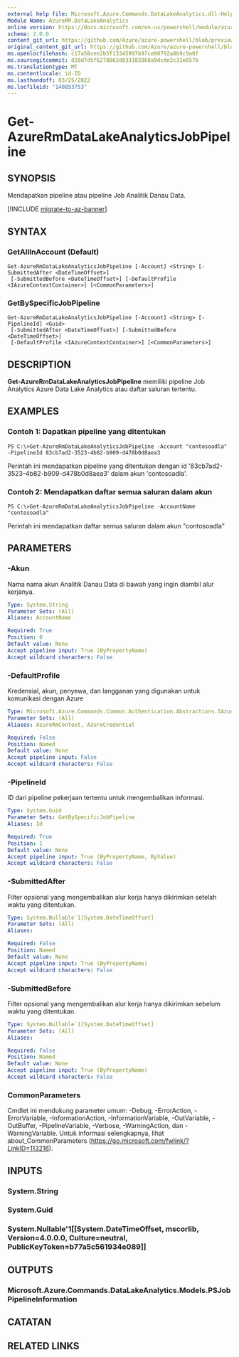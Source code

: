 ```yaml
---
external help file: Microsoft.Azure.Commands.DataLakeAnalytics.dll-Help.xml
Module Name: AzureRM.DataLakeAnalytics
online version: https://docs.microsoft.com/en-us/powershell/module/azurerm.datalakeanalytics/get-azurermdatalakeanalyticsjobpipeline
schema: 2.0.0
content_git_url: https://github.com/Azure/azure-powershell/blob/preview/src/ResourceManager/DataLakeAnalytics/Commands.DataLakeAnalytics/help/Get-AzureRmDataLakeAnalyticsJobPipeline.md
original_content_git_url: https://github.com/Azure/azure-powershell/blob/preview/src/ResourceManager/DataLakeAnalytics/Commands.DataLakeAnalytics/help/Get-AzureRmDataLakeAnalyticsJobPipeline.md
ms.openlocfilehash: c17a58cee2b5f13345997b97ce00792a8b9c9a0f
ms.sourcegitcommit: d28d7d5f6278862d833182868a9dcde2c31e657b
ms.translationtype: MT
ms.contentlocale: id-ID
ms.lasthandoff: 03/25/2022
ms.locfileid: "140853753"
---
```

# Get-AzureRmDataLakeAnalyticsJobPipeline

## SYNOPSIS
Mendapatkan pipeline atau pipeline Job Analitik Danau Data.

[!INCLUDE [migrate-to-az-banner](../../includes/migrate-to-az-banner.md)]

## SYNTAX

### GetAllInAccount (Default)
```
Get-AzureRmDataLakeAnalyticsJobPipeline [-Account] <String> [-SubmittedAfter <DateTimeOffset>]
 [-SubmittedBefore <DateTimeOffset>] [-DefaultProfile <IAzureContextContainer>] [<CommonParameters>]
```

### GetBySpecificJobPipeline
```
Get-AzureRmDataLakeAnalyticsJobPipeline [-Account] <String> [-PipelineId] <Guid>
 [-SubmittedAfter <DateTimeOffset>] [-SubmittedBefore <DateTimeOffset>]
 [-DefaultProfile <IAzureContextContainer>] [<CommonParameters>]
```

## DESCRIPTION
**Get-AzureRmDataLakeAnalyticsJobPipeline** memiliki pipeline Job Analytics Azure Data Lake Analytics atau daftar saluran tertentu.

## EXAMPLES

### Contoh 1: Dapatkan pipeline yang ditentukan
```
PS C:\>Get-AzureRmDataLakeAnalyticsJobPipeline -Account "contosoadla" -PipelineId 83cb7ad2-3523-4b82-b909-d478b0d8aea3
```

Perintah ini mendapatkan pipeline yang ditentukan dengan id '83cb7ad2-3523-4b82-b909-d478b0d8aea3' dalam akun 'contosoadla'.

### Contoh 2: Mendapatkan daftar semua saluran dalam akun
```
PS C:\>Get-AzureRmDataLakeAnalyticsJobPipeline -AccountName "contosoadla"
```

Perintah ini mendapatkan daftar semua saluran dalam akun "contosoadla"

## PARAMETERS

### -Akun
Nama nama akun Analitik Danau Data di bawah yang ingin diambil alur kerjanya.

```yaml
Type: System.String
Parameter Sets: (All)
Aliases: AccountName

Required: True
Position: 0
Default value: None
Accept pipeline input: True (ByPropertyName)
Accept wildcard characters: False
```

### -DefaultProfile
Kredensial, akun, penyewa, dan langganan yang digunakan untuk komunikasi dengan Azure

```yaml
Type: Microsoft.Azure.Commands.Common.Authentication.Abstractions.IAzureContextContainer
Parameter Sets: (All)
Aliases: AzureRmContext, AzureCredential

Required: False
Position: Named
Default value: None
Accept pipeline input: False
Accept wildcard characters: False
```

### -PipelineId
ID dari pipeline pekerjaan tertentu untuk mengembalikan informasi.

```yaml
Type: System.Guid
Parameter Sets: GetBySpecificJobPipeline
Aliases: Id

Required: True
Position: 1
Default value: None
Accept pipeline input: True (ByPropertyName, ByValue)
Accept wildcard characters: False
```

### -SubmittedAfter
Filter opsional yang mengembalikan alur kerja hanya dikirimkan setelah waktu yang ditentukan.

```yaml
Type: System.Nullable`1[System.DateTimeOffset]
Parameter Sets: (All)
Aliases:

Required: False
Position: Named
Default value: None
Accept pipeline input: True (ByPropertyName)
Accept wildcard characters: False
```

### -SubmittedBefore
Filter opsional yang mengembalikan alur kerja hanya dikirimkan sebelum waktu yang ditentukan.

```yaml
Type: System.Nullable`1[System.DateTimeOffset]
Parameter Sets: (All)
Aliases:

Required: False
Position: Named
Default value: None
Accept pipeline input: True (ByPropertyName)
Accept wildcard characters: False
```

### CommonParameters
Cmdlet ini mendukung parameter umum: -Debug, -ErrorAction, -ErrorVariable, -InformationAction, -InformationVariable, -OutVariable, -OutBuffer, -PipelineVariable, -Verbose, -WarningAction, dan -WarningVariable. Untuk informasi selengkapnya, lihat about_CommonParameters (https://go.microsoft.com/fwlink/?LinkID=113216).

## INPUTS

### System.String

### System.Guid

### System.Nullable'1[[System.DateTimeOffset, mscorlib, Version=4.0.0.0, Culture=neutral, PublicKeyToken=b77a5c561934e089]]

## OUTPUTS

### Microsoft.Azure.Commands.DataLakeAnalytics.Models.PSJobPipelineInformation

## CATATAN

## RELATED LINKS
